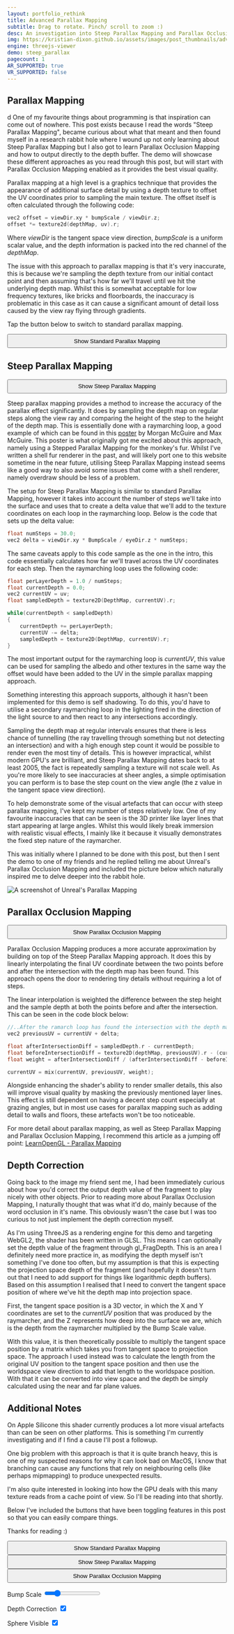 ```yaml
---
layout: portfolio_rethink
title: Advanced Parallax Mapping
subtitle: Drag to rotate. Pinch/ scroll to zoom :)
desc: An investigation into Steep Parallax Mapping and Parallax Occlusion Mapping
img: https://kristian-dixon.github.io/assets/images/post_thumbnails/adv_parallax.png
engine: threejs-viewer
demo: steep_parallax
pagecount: 1
AR_SUPPORTED: true
VR_SUPPORTED: false
---
```


<div markdown="1" class="pagnated-page-wrapper" data-page-index="0">

## Parallax Mapping
d
One of my favourite things about programming is that inspiration can come out of nowhere. This post exists because I read the words "Steep Parallax Mapping", became curious about what that meant and then found myself in a research rabbit hole where I wound up not only learning about Steep Parallax Mapping but I also got to learn Parallax Occlusion Mapping and how to output directly to the depth buffer. The demo will showcase these different approaches as you read through this post, but will start with Parallax Occlusion Mapping enabled as it provides the best visual quality.

Parallax mapping at a high level is a graphics technique that provides the appearance of additional surface detail by using a depth texture to offset the UV coordinates prior to sampling the main texture. The offset itself is often calculated through the following code:

```c
vec2 offset = viewDir.xy * bumpScale / viewDir.z;
offset *= texture2d(depthMap, uv).r;
```

Where *viewDir* is the tangent space view direction, *bumpScale* is a uniform scalar value, and the depth information is packed into the red channel of the *depthMap*.

The issue with this approach to parallax mapping is that it's very inaccurate, this is because we're sampling the depth texture from our initial contact point and then assuming that's how far we'll travel until we hit the underlying depth map. Whilst this is somewhat acceptable for low frequency textures, like bricks and floorboards, the inaccuracy is problematic in this case as it can cause a significant amount of detail loss caused by the view ray flying through gradients.

Tap the button below to switch to standard parallax mapping.

<button class="in-post-button" style="margin:auto; width: 100%; min-height: 2rem;" data-cmd-call='SetVanilla'> Show Standard Parallax Mapping </button>

## Steep Parallax Mapping

<button class="in-post-button" style="margin:auto; width: 100%; min-height: 2rem;" data-cmd-call='SetSteep'> Show Steep Parallax Mapping </button>

Steep parallax mapping provides a method to increase the accuracy of the parallax effect significantly. It does by sampling the depth map on regular steps along the view ray and comparing the height of the step to the height of the depth map. This is essentially done with a raymarching loop, a good example of which can be found in this [poster](https://web.archive.org/web/20211101234032/https://casual-effects.com/research/McGuire2005Parallax/mcguire-steepparallax-poster.pdf) by Morgan McGuire and Max McGuire. This poster is what originally got me excited about this approach, namely using a Stepped Parallax Mapping for the monkey's fur. Whilst I've written a shell fur renderer in the past, and will likely port one to this website sometime in the near future, utilising Steep Parallax Mapping instead seems like a good way to also avoid some issues that come with a shell renderer, namely overdraw should be less of a problem.

The setup for Steep Parallax Mapping is similar to standard Parallax Mapping, however it takes into account the number of steps we'll take into the surface and uses that to create a delta value that we'll add to the texture coordinates on each loop in the raymarching loop. Below is the code that sets up the delta value:

```c
float numSteps = 30.0;
vec2 delta = viewDir.xy * BumpScale / eyeDir.z * numSteps;
```

The same caveats apply to this code sample as the one in the intro, this code essentially calculates how far we'll travel across the UV coordinates for each step. Then the raymarching loop uses the following code:

```c
float perLayerDepth = 1.0 / numSteps;
float currentDepth = 0.0;
vec2 currentUV = uv;
float sampledDepth = texture2D(DepthMap, currentUV).r;

while(currentDepth < sampledDepth)
{
	currentDepth += perLayerDepth;
	currentUV -= delta;
	sampledDepth = texture2D(DepthMap, currentUV).r;
}

```

The most important output for the raymarching loop is *currentUV*, this value can be used for sampling the albedo and other textures in the same way the offset would have been added to the UV in the simple parallax mapping approach.

Something interesting this approach supports, although it hasn't been implemented for this demo is self shadowing. To do this, you'd have to utilise a secondary raymarching loop in the lighting fired in the direction of the light source to and then react to any intersections accordingly.

Sampling the depth map at regular intervals ensures that there is less chance of tunnelling (the ray travelling through something but not detecting an intersection) and with a high enough step count it would be possible to render even the most tiny of details. This is however impractical, whilst modern GPU's are brilliant, and Steep Parallax Mapping dates back to at least 2005, the fact is repeatedly sampling a texture will not scale well. As you're more likely to see inaccuracies at sheer angles, a simple optimisation you can perform is to base the step count on the view angle (the z value in the tangent space view direction).

To help demonstrate some of the visual artefacts that can occur with steep parallax mapping, I've kept my number of steps relatively low. One of my favourite inaccuracies that can be seen is the 3D printer like layer lines that start appearing at large angles. Whilst this would likely break immersion with realistic visual effects, I mainly like it because it visually demonstrates the fixed step nature of the raymarcher.

This was initially where I planned to be done with this post, but then I sent the demo to one of my friends and he replied telling me about Unreal's Parallax Occlusion Mapping and included the picture below which naturally inspired me to delve deeper into the rabbit hole.

![A screenshot of Unreal's Parallax Mapping](../../../assets/images/2025/parallax/ue_parallax.png)

## Parallax Occlusion Mapping

<button class="in-post-button" style="margin:auto; width: 100%; min-height: 2rem;" data-cmd-call='SetOcclusion'> Show Parallax Occlusion Mapping </button>

Parallax Occlusion Mapping produces a more accurate approximation by building on top of the Steep Parallax Mapping approach. It does this by linearly interpolating the final UV coordinate between the two points before and after the intersection with the depth map has been found. This approach opens the door to rendering tiny details without requiring a lot of steps.

The linear interpolation is weighted the difference between the step height and the sample depth at both the points before and after the intersection. This can be seen in the code block below:

```c
//..After the ramarch loop has found the intersection with the depth map
vec2 previousUV = currentUV + delta;

float afterIntersectionDiff = sampledDepth.r - currentDepth;
float beforeIntersectionDiff = texture2D(depthMap, previousUV).r - (currentDepth - perLayerDepth);
float weight = afterIntersectionDiff / (afterIntersectionDiff - beforeIntersectionDiff);

currentUV = mix(currentUV, previousUV, weight);
```

Alongside enhancing the shader's ability to render smaller details, this also will improve visual quality by masking the previously mentioned layer lines. This effect is still dependent on having a decent step count especially at grazing angles, but in most use cases for parallax mapping such as adding detail to walls and floors, these artefacts won't be too noticeable.

For more detail about parallax mapping, as well as Steep Parallax Mapping and Parallax Occlusion Mapping, I recommend this article as a jumping off point: [LearnOpenGL - Parallax Mapping](https://learnopengl.com/Advanced-Lighting/Parallax-Mapping)

## Depth Correction

Going back to the image my friend sent me, I had been immediately curious about how you'd correct the output depth value of the fragment to play nicely with other objects. Prior to reading more about Parallax Occlusion Mapping, I naturally thought that was what it'd do, mainly because of the word occlusion in it's name. This obviously wasn't the case but I was too curious to not just implement the depth correction myself.

As I'm using ThreeJS as a rendering engine for this demo and targeting WebGL2, the shader has been written in GLSL. This means I can optionally set the depth value of the fragment through gl_FragDepth. This is an area I definitely need more practice in, as modifying the depth myself isn't something I've done too often, but my assumption is that this is expecting the projection space depth of the fragment (and hopefully it doesn't turn out that I need to add support for things like logarithmic depth buffers). Based on this assumption I realised that I need to convert the tangent space position of where we've hit the depth map into projection space.

First, the tangent space position is a 3D vector, in which the X and Y coordinates are set to the *currentUV* position that was produced by the raymarcher, and the Z represents how deep into the surface we are, which is the depth from the raymarcher multiplied by the Bump Scale value.

With this value, it is then theoretically possible to multiply the tangent space position by a matrix which takes you from tangent space to projection space. The approach I used instead was to calculate the length from the original UV position to the tangent space position and then use the worldspace view direction to add that length to the worldspace position. With that it can be converted into view space and the depth be simply calculated using the near and far plane values.

## Additional Notes

On Apple Silicone this shader currently produces a lot more visual artefacts than can be seen on other platforms. This is something I'm currently investigating and if I find a cause I'll post a followup.

One big problem with this approach is that it is quite branch heavy, this is one of my suspected reasons for why it can look bad on MacOS, I know that branching can cause any functions that rely on neighbouring cells (like perhaps mipmapping) to produce unexpected results.

I'm also quite interested in looking into how the GPU deals with this many texture reads from a cache point of view. So I'll be reading into that shortly.

Below I've included the buttons that have been toggling features in this post so that you can easily compare things.

Thanks for reading :)

<button class="in-post-button" style="margin:auto; width: 100%; min-height: 2rem;" data-cmd-call='SetVanilla'> Show Standard Parallax Mapping </button>
<button class="in-post-button" style="margin:auto; width: 100%; min-height: 2rem;" data-cmd-call='SetSteep'> Show Steep Parallax Mapping </button>
<button class="in-post-button" style="margin:auto; width: 100%; min-height: 2rem;" data-cmd-call='SetOcclusion'> Show Parallax Occlusion Mapping </button>

<label for="bump_scale">Bump Scale</label> 
<input type="range" id="width_and_depth" class="in-post-inputfield" data-cmd-call='SetBumpScale' value="0.1" min="0.0" max="0.5" step="0.01"/>

<label for="depth">Depth Correction</label> 
<input type="checkbox" id="depth" data-cmd-call='SetDepthCorrection' class="in-post-inputfield" checked/>
   
<label for="sphere">Sphere Visible</label> 
<input type="checkbox" id="sphere" data-cmd-call='SetSecondaryObjectVisible' class="in-post-inputfield" checked/>

</div>
